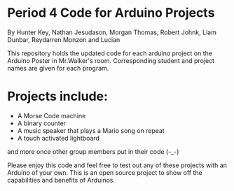 # Period 4 Code for Arduino Projects
By Hunter Key, Nathan Jesudason, Morgan Thomas, Robert Johnk, Liam Dunbar, Reydarren Monzon and Lucian

This repository holds the updated code for each arduino project on the Arduino Poster in Mr.Walker's room. Corresponding student and project names are given for each program. 

# Projects include:
- A Morse Code machine
- A binary counter
- A music speaker that plays a Mario song on repeat
- A touch activated lightboard

and more once other group members put in their code (-_-)


Please enjoy this code and feel free to test out any of these projects with an Arduino of your own. This is an open source project to show off the capabilities and benefits of Arduinos.
